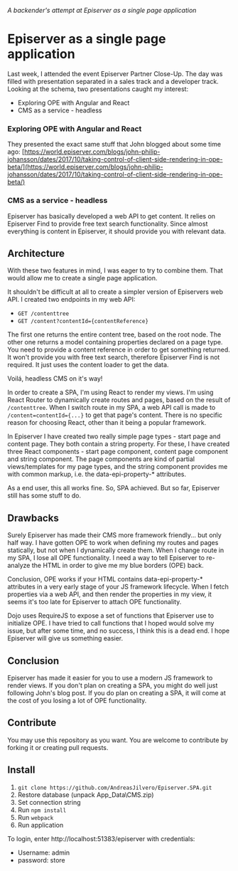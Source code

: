 _A backender's attempt at Episerver as a single page application_

# Episerver as a single page application

Last week, I attended the event Episerver Partner Close-Up. The day was filled with presentation separated in a sales track and a developer track. Looking at the schema, two presentations caught my interest:

* Exploring OPE with Angular and React
* CMS as a service - headless

### Exploring OPE with Angular and React
They presented the exact same stuff that John blogged about some time ago:
[https://world.episerver.com/blogs/john-philip-johansson/dates/2017/10/taking-control-of-client-side-rendering-in-ope-beta/](https://world.episerver.com/blogs/john-philip-johansson/dates/2017/10/taking-control-of-client-side-rendering-in-ope-beta/)

### CMS as a service - headless
Episerver has basically developed a web API to get content. It relies on Episerver Find to provide free text search functionality. Since almost everything is content in Episerver, it should provide you with relevant data.

## Architecture
With these two features in mind, I was eager to try to combine them. That would allow me to create a single page application.

It shouldn't be difficult at all to create a simpler version of Episervers web API. I created two endpoints in my web API:

* `GET /contenttree`
* `GET /content?contentId={contentReference}`

The first one returns the entire content tree, based on the root node. The other one returns a model containing properties declared on a page type. You need to provide a content reference in order to get something returned. It won't provide you with free text search, therefore Episerver Find is not required. It just uses the content loader to get the data.

Voilá, headless CMS on it's way!

In order to create a SPA, I'm using React to render my views. I'm using React Router to dynamically create routes and pages, based on the result of `/contenttree`. When I switch route in my SPA, a web API call is made to `/content=contentId={...}` to get that page's content. There is no specific reason for choosing React, other than it being a popular framework.

In Episerver I have created two really simple page types - start page and content page. They both contain a string property. For these, I have created three React components - start page component, content page component and string component. The page components are kind of partial views/templates for my page types, and the string component provides me with common markup, i.e. the data-epi-property-* attributes.

As a end user, this all works fine. So, SPA achieved. But so far, Episerver still has some stuff to do.

## Drawbacks

Surely Episerver has made their CMS more framework friendly... but only half way. I have gotten OPE to work when defining my routes and pages statically, but not when I dynamically create them. When I change route in my SPA, I lose all OPE functionality. I need a way to tell Episerver to re-analyze the HTML in order to give me my blue borders (OPE) back.

Conclusion, OPE works if your HTML contains data-epi-property-* attributes in a very early stage of your JS framework lifecycle. When I fetch properties via a web API, and then render the properties in my view, it seems it's too late for Episerver to attach OPE functionality.

Dojo uses RequireJS to expose a set of functions that Episerver use to initialize OPE. I have tried to call functions that I hoped would solve my issue, but after some time, and no success, I think this is a dead end. I hope Episerver will give us something easier.

## Conclusion

Episerver has made it easier for you to use a modern JS framework to render views. If you don't plan on creating a SPA, you might do well just following John's blog post. If you do plan on creating a SPA, it will come at the cost of you losing a lot of OPE functionality.

## Contribute

You may use this repository as you want. You are welcome to contribute by forking it or creating pull requests.

## Install

1. `git clone https://github.com/AndreasJilvero/Episerver.SPA.git`
2. Restore database (unpack App_Data\CMS.zip)
3. Set connection string
4. Run `npm install`
5. Run `webpack`
6. Run application

To login, enter http://localhost:51383/episerver with credentials:

* Username: admin
* password: store